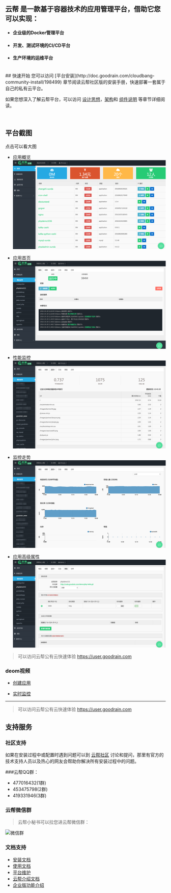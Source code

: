 ## 云帮 是一款基于容器技术的应用管理平台，借助它您可以实现：

- #### 企业级的Docker管理平台

- #### 开发、测试环境的CI/CD平台

- #### 生产环境的运维平台

<br>
## 快速开始
您可以访问 [平台安装](http://doc.goodrain.com/cloudbang-community-install/198499) 章节阅读云帮社区版的安装手册，快速部署一套属于自己的私有云平台。

如果您想深入了解云帮平台，可以访问 [设计思想](http://doc.goodrain.com/cloudbang-community-install/208393)，[架构](http://doc.goodrain.com/cloudbang-community-install/208394)和 [组件说明](http://doc.goodrain.com/cloudbang-community-install/208395) 等章节详细阅读。

<br>

## 平台截图
点击可以看大图
- 应用概览
![应用概览](docs/imgs/new_cloudbang_ds.png)

- 应用首页
![应用首页](docs/imgs/new_cloudbang_home.png)


- 性能监控
![性能监控](docs/imgs/new_cloudbang_realtime.png)

- 监控走势
![性能监控](docs/imgs/new_cloudbang_zst.png)

- 应用高级属性
![应用高级属性](docs/imgs/new_cloudbang_advanced.png)


> 可以访问云帮公有云快速体验 https://user.goodrain.com

### deom视频
- [创建应用](http://www.goodrain.com/images/video/newapp.mp4)

- [实时监控](http://www.goodrain.com/images/video/performance.mp4)


-----

> 可以访问云帮公有云快速体验 https://user.goodrain.com

## 支持服务

### 社区支持

如果在安装过程中或配置时遇到问题可以到 [云帮社区](http://t.goodrain.com/yb) 讨论和提问，那里有官方的技术支持人员以及热心的网友会帮助你解决所有安装过程中的问题。

###云帮QQ群：
- 477016432(1群)  
- 453475798(2群)  
- 419331946(3群)


### 云帮微信群
>云帮小秘书可以拉您进云帮微信群：

![微信群](docs/imgs/weixinqun.jpg)
### 文档支持
- [安装文档](http://doc.goodrain.com/cloudbang-community-install/198880)
- [使用文档](http://doc.goodrain.com/usage)
- [平台维护](http://doc.goodrain.com/cloudbang-community-install/213172)
- [云帮介绍文档](http://doc.goodrain.com/cloudbang-intro)
- [企业版功能介绍](http://doc.goodrain.com/cloudbang-enterprise)


